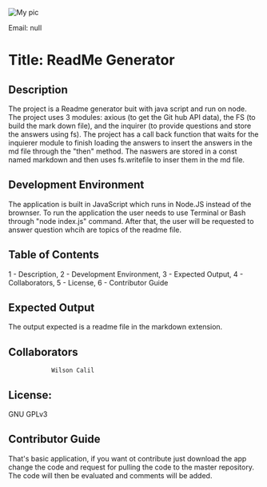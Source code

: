
 ![](https://avatars1.githubusercontent.com/u/58541705?v=4 "My pic") 
                
 Email: null 

                
 # Title: ReadMe Generator 

                
 ## Description
                
 The project is a Readme generator buit with java script and run on node. The project uses 3 modules: axious (to get the Git hub API data), the FS (to build the mark down file), and the inquirer (to provide questions and store the answers using fs). The project has a call back function that waits for the inquierer module to finish loading the answers to insert the answers in the md file through the "then" method. The naswers are stored in a const named markdown and then uses fs.writefile to inser them in the md file. 

                
 ## Development Environment 
                
 The application is built in JavaScript which runs in Node.JS instead of the brownser. To run the application the user needs to use Terminal or Bash through "node index.js" command. After that, the user will be requested to answer question whcih are topics of the readme file.

                
 ## Table of Contents
                
 1 - Description, 2 - Development Environment, 3 - Expected Output, 4 - Collaborators, 5 - License, 6 - Contributor Guide
 
                
 ## Expected Output
                
 The output expected is a readme file in the markdown extension.

                
 ## Collaborators
                Wilson Calil
 
                
 ## License:
                
 GNU GPLv3
 
                
 ## Contributor Guide
                
 That's basic application, if you want ot contribute just download the app change the code and request for pulling the code to the master repository. The code will then be evaluated and comments will be added.

                 